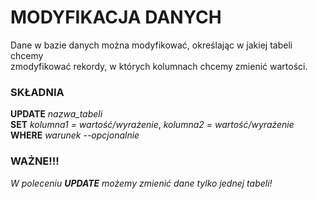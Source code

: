 # MODYFIKACJA DANYCH

Dane w bazie danych można modyfikować, określając w jakiej tabeli chcemy  
zmodyfikować rekordy, w których kolumnach chcemy zmienić wartości.

### SKŁADNIA 

**UPDATE** *nazwa_tabeli*  
**SET** *kolumna1 = wartość/wyrażenie*,
        *kolumna2 = wartość/wyrażenie*
**WHERE** *warunek* *--opcjonalnie*

### WAŻNE!!!

*W poleceniu* ***UPDATE*** *możemy zmienić dane tylko jednej tabeli!* 